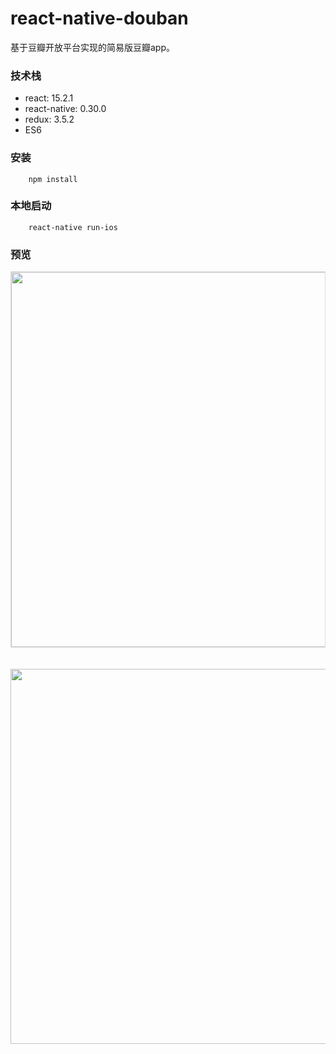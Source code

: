 # react-native-douban

基于豆瓣开放平台实现的简易版豆瓣app。

### 技术栈

- react: 15.2.1
- react-native: 0.30.0
- redux: 3.5.2
- ES6

### 安装

```
    npm install
```

### 本地启动

```
    react-native run-ios
```

### 预览

<div style="border:1px solid #ddd">
    <image src="https://raw.githubusercontent.com/shenlq/react-native-douban/master/src/images/douban1.png" height="600"/>
</div>
<br/>
<br/>
<div>
    <image src="https://raw.githubusercontent.com/shenlq/react-native-douban/master/src/images/douban2.png" height="600"/>
</div>
